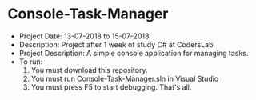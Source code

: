 # Console-Task-Manager
- Project Date: 13-07-2018 to 15-07-2018
- Description: Project after 1 week of study C# at CodersLab
- Project Description: A simple console application for managing tasks.
- To run: 
  1) You must download this repository.
  2) You must run Console-Task-Manager.sln in Visual Studio
  3) You must press F5 to start debugging.
  That's all.
